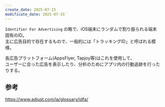 ```yaml
---
create_date: 2025-07-15
modificate_date: 2025-07-15
---
```

`Identifier For Advertising` の略で、iOS端末にランダムで割り振られる端末固有のID。  
主に広告目的で存在するもので、一般的には「トラッキングID」と呼ばれる模様。

各広告プラットフォーム(AppsFlyer, Tapjoy等)はこれを使用して、  
ユーザーに合った広告を表示したり、分析のためにアプリ内の行動追跡を行ったりする。

## 参考
<https://www.adjust.com/ja/glossary/idfa/>
